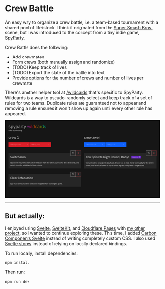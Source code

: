 # Crew Battle

 An easy way to organize a crew battle, i.e. a team-based tournament with a shared pool of life/stock. I think it originated from the [Super Smash Bros.](https://www.ssbwiki.com/Crew_battle) scene, but I was introduced to the concept from a tiny indie game, [SpyParty](http://www.spyparty.com/). 

 Crew Battle does the following:
 - Add crewmates
 - Form crews (both manually assign and randomize)
 - (TODO) Keep track of lives
 - (TODO) Export the state of the battle into text
 - Provide options for the number of crews and number of lives per crewmate

There's another helper tool at [/wildcards](https://crewbattle.pages.dev/wildcards) that's specific to SpyParty. Wildcards is a way to pseudo-randomly select and keep track of a set of rules for two teams. Duplicate rules are guaranteed not to appear and removing a rule ensures it won't show up again until every other rule has appeared.

![screenshot of wildcards tool](./screenshots/wildcards.png?raw=true)

-----

## But actually:

I enjoyed using [Svelte](https://svelte.dev/), [SvelteKit](https://kit.svelte.dev/), and [Cloudflare Pages](https://pages.cloudflare.com/) with [my other project](https://github.com/kkudose/hades), so 
I wanted to continue exploring these. This time, I added [Carbon Components Svelte](https://github.com/carbon-design-system/carbon-components-svelte) instead of writing completely custom CSS. I also used [Svelte stores](https://svelte.dev/docs#run-time-svelte-store) instead of relying on locally declared bindings.

To run locally, install dependencies:
```
npm install
```

Then run:
```bash
npm run dev
```
